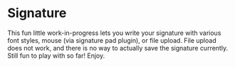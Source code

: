 # Signature
<p>This fun little work-in-progress lets you write your signature with various font styles, mouse (via signature pad plugin), or file upload. File upload does not work, and there is no way to actually save the signature currently. Still fun to play with so far! Enjoy.</p>
